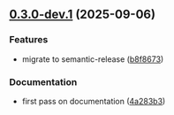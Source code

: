 ## [0.3.0-dev.1](https://github.com/CrackingShells/Hatch-MCP-Server/compare/v0.2.0...v0.3.0-dev.1) (2025-09-06)


### Features

* migrate to semantic-release ([b8f8673](https://github.com/CrackingShells/Hatch-MCP-Server/commit/b8f867341f893a66688fedcf8231b4bf8ba674f0))


### Documentation

* first pass on documentation ([4a283b3](https://github.com/CrackingShells/Hatch-MCP-Server/commit/4a283b39e7d1f74d8a832f492093b026da0e03cd))
